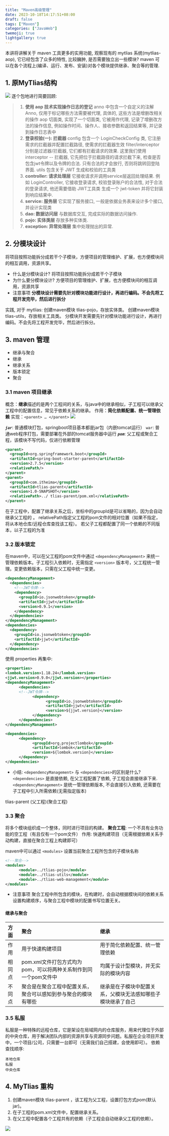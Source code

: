 ```yaml
---
title: "Maven高级管理"
date: 2023-10-18T14:17:51+08:00
draft: false
tags: ["Maven"]
categories: ["JavaWeb"]
twemoji: true
lightgallery: true
---
```


本讲将讲解关于 maven 工具更多的实用功能, 观察现有的 mytlias 系统(mytlias-aop), 它已经包含了众多的特性, 比较臃肿, 是否需要独立出一些模块? maven 可以在各个流程上(编译、运行、发布、安装)对各个模块提供继承、聚合等的管理.

## 1. 原MyTlias结构    
![](image/2023-10-26-15-29-53.png)
逐个包地进行简要回顾:
> 1. **使用 aop 技术实现操作日志的登记**
anno 中包含一个自定义的注解 Anno, 仅用于标记哪些方法需要被代理, 具体的, 这些方法是增删改相关的操作
aop 切面类, 实现了一个切面类, 它被用作代理, 记录了增删改方法的操作信息, 例如操作时间、操作人、接收参数和返回结果等, 并记录到操作日志表中
> 2. **登录校验(一): 拦截器**
config 包含一个 LoginCheckConfig 类, 它注册需求的拦截器并配置拦截路径, 使需求的拦截器生效
filter/interceptor 分别是过滤器/拦截器, 它们都有拦截请求的效果. 这里我们使用 interceptor -- 拦截器, 它先把位于拦截路径的请求拦截下来, 检查是否包含jwt令牌以及令牌的合法. 只有合法的才会放行, 否则将跳转回登陆界面.
utils 包含关于 JWT 生成和校验的工具类
> 3. **controller: 请求处理层**
它接收请求并调用service层返回处理结果. 例如 LoginController, 它接收登录请求, 校验登录账户的合法性, 对于合法的登录请求, 他还需要借助 JWT工具类 生成一个 jwt-token 并将它封装到响应结果中.
> 4. **service: 服务层**
它实现了服务接口, 一般是依据业务表来设计多个接口, 并设计实现类
> 5. **dao: 数据访问层**
与数据库交互, 完成实际的数据访问操作.
> 6. **pojo: 实体类层**
存放多种实体类.
> 5. **exception: 异常处理层**
集中处理抛出的异常.


## 2. 分模块设计
将项目按照功能拆分成若干个子模块，方便项目的管理维护、扩展，也方便模块间的相互调用，资源共享。
* 什么是分模块设计? 
将项目按照功能拆分成若干个子模块
* 为什么要分模块设计?
方便项目的管理维护、扩展，也方便模块间的相互调用，资源共享
* 注意事项
**分模块设计需要先针对模块功能进行设计，再进行编码。不会先将工程开发完毕，然后进行拆分**

实践, 对于 mytlias:
创建maven模块 tlias-pojo，存放实体类。
创建maven模块 tlias-utils，存放相关工具类。
分模块开发需要先针对模块功能进行设计，再进行编码。不会先将工程开发完毕，然后进行拆分。


## 3. maven 管理
* 继承与聚合
* 继承
* 继承关系
* 版本锁定
* 聚合

### 3.1 maven 项目继承
概念：**继承**描述的是两个工程间的关系，与java中的继承相似，子工程可以继承父工程中的配置信息，常见于依赖关系的继承。
作用：**简化依赖配置、统一管理依赖**
实现：`<parent> … </parent>`
![](image/2023-10-18-14-35-28.png)

***`jar`***: 普通模块打包，springboot项目基本都是jar包（内嵌tomcat运行）
`war`: 普通web程序打包，需要部署在外部的tomcat服务器中运行
***`pom`***: 父工程或聚合工程，该模块不写代码，仅进行依赖管理

```xml
<parent>
  <groupId>org.springframework.boot</groupId>
  <artifactId>spring-boot-starter-parent</artifactId>
  <version>2.7.5</version>
  <relativePath/>
</parent>
<parent>
  <groupId>com.itheima</groupId>
  <artifactId>tlias-parent</artifactId>
  <version>1.0-SNAPSHOT</version>
  <relativePath>../ tlias-parent/pom.xml</relativePath>
</parent>
```

在子工程中，配置了继承关系之后，坐标中的groupId是可以省略的，因为会自动继承父工程的 。
relativePath指定父工程的pom文件的相对位置（如果不指定，将从本地仓库/远程仓库查找该工程）。
若父子工程都配置了同一个依赖的不同版本，以子工程的为准


### 3.2 版本锁定
在maven中，可以在父工程的pom文件中通过 `<dependencyManagement>` 来统一管理依赖版本。子工程引入依赖时，无需指定 `<version>` 版本号，父工程统一管理。变更依赖版本，只需在父工程中统一变更。

```xml
<dependencyManagement>
  <dependencies>
    <!--JWT令牌-->
    <dependency>
      <groupId>io.jsonwebtoken</groupId>
      <artifactId>jjwt</artifactId>
      <version>0.9.1</version>
    </dependency>
  </dependencies>
</dependencyManagement>
<dependencies>
  <dependency>
    <groupId>io.jsonwebtoken</groupId>
    <artifactId>jjwt</artifactId>
  </dependency>
</dependencies>
```
使用 properties 再集中:
```xml
<properties>
<lombok.version>1.18.24</lombok.version>
<jjwt.version>0.9.0</jjwt.version></properties>
<dependencyManagement>
      <dependencies>
      <!--JWT令牌-->
            <dependency>
                  <groupId>io.jsonwebtoken</groupId>
                  <artifactId>jjwt</artifactId>
                  <version>${jjwt.version}</version>
            </dependency>
      </dependencies>
</dependencyManagement>

<dependencies>
      <dependency>
            <groupId>org.projectlombok</groupId>
            <artifactId>lombok</artifactId>
            <version>${lombok.version}</version>
      </dependency>
</dependencies>
```

* 小结:
`<dependencyManagement>` 与 `<dependencies>`的区别是什么?
`<dependencies>` 是直接依赖, 在父工程配置了依赖, 子工程会直接继承下来.
`<dependencyManagement>` 是统一管理依赖版本, 不会直接引入依赖, 还需要在子工程中引入所需依赖(无需指定版本)

tlias-parent (父工程)(聚合工程)

### 3.3 聚合
将多个模块组织成一个整体，同时进行项目的构建。
**聚合工程**: 一个不具有业务功能的空工程（有且仅有一个pom文件）
作用: 快速构建项目（无需根据依赖关系手动构建，直接在聚合工程上构建即可）

maven中可以通过 `<modules>` 设置当前聚合工程所包含的子模块名称
```xml
<!--聚合-->
<modules>
      <module>../tlias-pojo</module>
      <module>../tlias-utils</module>
      <module>../tlias-web-management</module>
</modules>
```
* 注意事项
聚合工程中所包含的模块，在构建时，会自动根据模块间的依赖关系设置构建顺序，与聚合工程中模块的配置书写位置无关。

#### 继承与聚合
方面| 聚合 | 继承
:-|:-|:-
作用|用于快速构建项目|用于简化依赖配置、统一管理依赖
相同点|pom.xml文件打包方式均为pom，可以将两种关系制作到同一个pom文件中|均属于设计型模块，并无实际的模块内容
不同点|聚合是在聚合工程中配置关系，聚合可以感知到参与聚合的模块有哪些|继承是在子模块中配置关系，父模块无法感知哪些子模块继承了自己

### 3.5 私服
私服是一种特殊的远程仓库，它是架设在局域网内的仓库服务，用来代理位于外部的中央仓库，用于解决团队内部的资源共享与资源同步问题。私服在企业项目开发中，一个项目/公司，只需要一台即可（无需我们自己搭建，会使用即可）。
依赖查找顺序:
```
本地仓库
私服
中央仓库 
```

## 4. MyTlias 重构

1. 创建maven模块 tlias-parent ，该工程为父工程，设置打包方式pom(默认jar)。
2. 在子工程的pom.xml文件中，配置继承关系。
3. 在父工程中配置各个工程共有的依赖（子工程会自动继承父工程的依赖）。

![](image/2023-10-18-14-37-17.png)


